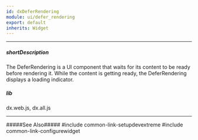 ```yaml
---
id: dxDeferRendering
module: ui/defer_rendering
export: default
inherits: Widget
---
```

---
##### shortDescription
The DeferRendering is a UI component that waits for its content to be ready before rendering it. While the content is getting ready, the DeferRendering displays a loading indicator.

##### lib
dx.web.js, dx.all.js

---
#####See Also#####
#include common-link-setupdevextreme
#include common-link-configurewidget